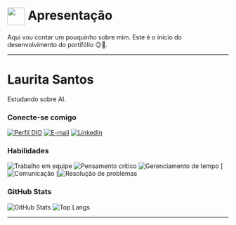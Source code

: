 <h1>
    <a href="https://web.dio.me/users/laurita_dsantos/">
     <img align="center" width="40px" src="https://hermes.digitalinnovation.one/assets/diome/logo-minimized.png"></a>
    <span> Apresentação </span>
</h1>

Aqui vou contar um pouquinho sobre mim. Este é o início do desenvolvimento do portifólio 😉🚀.

---

# Laurita Santos

Estudando sobre AI.

### Conecte-se comigo

[![Perfil DIO](https://img.shields.io/badge/-Meu%20Perfil%20na%20DIO-30A3DC?style=for-the-badge)](https://web.dio.me/users/laurita_dsantos/)
[![E-mail](https://img.shields.io/badge/-Email-000?style=for-the-badge&logo=microsoft-outlook&logoColor=E94D5F)](mailto:laurita_dsantos@hotmail.com)
[![LinkedIn](https://img.shields.io/badge/-LinkedIn-000?style=for-the-badge&logo=linkedin&logoColor=30A3DC)](https://www.linkedin.com/in/laurita-santos/)

### Habilidades

![Trabalho em equipe](https://img.shields.io/badge/-Trabalho%20em%20na%20equipe-000?style=for-the-badge)
![Pensamento crítico](https://img.shields.io/badge/-Pensamento%20crítico-000?style=for-the-badge)
![Gerenciamento de tempo](https://img.shields.io/badge/-Gerenciamento%20de%20tempo-000?style=for-the-badge)
[![Comunicação](https://img.shields.io/badge/-Comunicação-000?style=for-the-badge)
[![Resolução de problemas](https://img.shields.io/badge/-Resolução%20de%20problemas-000?style=for-the-badge)

### GitHub Stats

![GitHub Stats](https://github-readme-stats.vercel.app/api?username=Laurita-dsantos&theme=transparent&bg_color=000&border_color=30A3DC&show_icons=true&icon_color=30A3DC&title_color=E94D5F&text_color=FFF)
![Top Langs](https://github-readme-stats-git-masterrstaa-rickstaa.vercel.app/api/top-langs/?username=Laurita-dsantos&layout=compact&bg_color=000&border_color=30A3DC&title_color=E94D5F&text_color=FFF)



---
